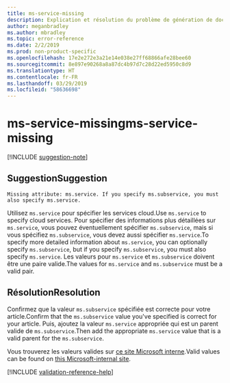 ```yaml
---
title: ms-service-missing
description: Explication et résolution du problème de génération de documents ms-service-missing
author: meganbradley
ms.author: mbradley
ms.topic: error-reference
ms.date: 2/2/2019
ms.prod: non-product-specific
ms.openlocfilehash: 17e2e272e3a21e14e038e27ff68866afe28bee60
ms.sourcegitcommit: 8e897e90268a8a87dc4b97d7c28d22ed5950c8d9
ms.translationtype: HT
ms.contentlocale: fr-FR
ms.lasthandoff: 03/29/2019
ms.locfileid: "58636698"
---
```

# <a name="ms-service-missing"></a><span data-ttu-id="f7269-103">ms-service-missing</span><span class="sxs-lookup"><span data-stu-id="f7269-103">ms-service-missing</span></span>

[!INCLUDE [suggestion-note](includes/suggestion-note.md)]

## <a name="suggestion"></a><span data-ttu-id="f7269-104">Suggestion</span><span class="sxs-lookup"><span data-stu-id="f7269-104">Suggestion</span></span>

`Missing attribute: ms.service. If you specify ms.subservice, you must also specify ms.service.`

<span data-ttu-id="f7269-105">Utilisez `ms.service` pour spécifier les services cloud.</span><span class="sxs-lookup"><span data-stu-id="f7269-105">Use `ms.service` to specify cloud services.</span></span> <span data-ttu-id="f7269-106">Pour spécifier des informations plus détaillées sur `ms.service`, vous pouvez éventuellement spécifier `ms.subservice`, mais si vous spécifiez `ms.subservice`, vous devez aussi spécifier `ms.service`.</span><span class="sxs-lookup"><span data-stu-id="f7269-106">To specify more detailed information about `ms.service`, you can optionally specify `ms.subservice`, but if you specify `ms.subservice`, you must also specify `ms.service`.</span></span> <span data-ttu-id="f7269-107">Les valeurs pour `ms.service` et `ms.subservice` doivent être une paire valide.</span><span class="sxs-lookup"><span data-stu-id="f7269-107">The values for `ms.service` and `ms.subservice` must be a valid pair.</span></span>

## <a name="resolution"></a><span data-ttu-id="f7269-108">Résolution</span><span class="sxs-lookup"><span data-stu-id="f7269-108">Resolution</span></span>

<span data-ttu-id="f7269-109">Confirmez que la valeur `ms.subservice` spécifiée est correcte pour votre article.</span><span class="sxs-lookup"><span data-stu-id="f7269-109">Confirm that the `ms.subservice` value you've specified is correct for your article.</span></span> <span data-ttu-id="f7269-110">Puis, ajoutez la valeur `ms.service` appropriée qui est un parent valide de `ms.subservice`.</span><span class="sxs-lookup"><span data-stu-id="f7269-110">Then add the appropriate `ms.service` value that is a valid parent for the `ms.subservice`.</span></span>

<span data-ttu-id="f7269-111">Vous trouverez les valeurs valides sur [ce site Microsoft interne](https://docsmetadatatool.azurewebsites.net/allowlists).</span><span class="sxs-lookup"><span data-stu-id="f7269-111">Valid values can be found on [this Microsoft-internal site](https://docsmetadatatool.azurewebsites.net/allowlists).</span></span>

<!--make sure to add this file to your includes folder and verify the path-->
[!INCLUDE [validation-reference-help](includes/validation-reference-help.md)]
